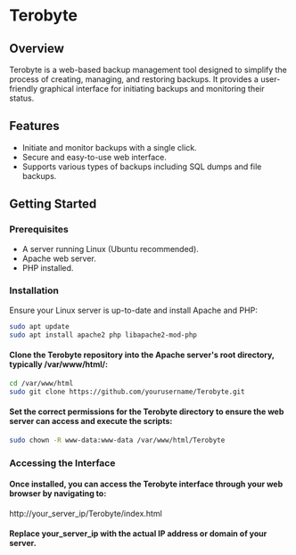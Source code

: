 # Terobyte

## Overview
Terobyte is a web-based backup management tool designed to simplify the process of creating, managing, and restoring backups. It provides a user-friendly graphical interface for initiating backups and monitoring their status.

## Features
- Initiate and monitor backups with a single click.
- Secure and easy-to-use web interface.
- Supports various types of backups including SQL dumps and file backups.

## Getting Started

### Prerequisites
- A server running Linux (Ubuntu recommended).
- Apache web server.
- PHP installed.

### Installation
Ensure your Linux server is up-to-date and install Apache and PHP:
```bash
sudo apt update
sudo apt install apache2 php libapache2-mod-php
```

#### Clone the Terobyte repository into the Apache server's root directory, typically /var/www/html/:
```bash
cd /var/www/html
sudo git clone https://github.com/yourusername/Terobyte.git
```
#### Set the correct permissions for the Terobyte directory to ensure the web server can access and execute the scripts:
```bash
sudo chown -R www-data:www-data /var/www/html/Terobyte
```

### Accessing the Interface
#### Once installed, you can access the Terobyte interface through your web browser by navigating to:

http://your_server_ip/Terobyte/index.html

#### Replace your_server_ip with the actual IP address or domain of your server.